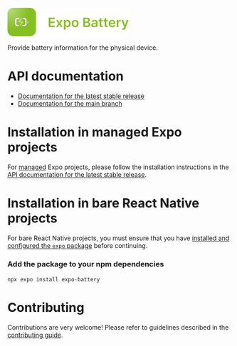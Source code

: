 <p>
  <a href="https://docs.expo.dev/versions/latest/sdk/battery/">
    <img
      src="../../.github/resources/expo-battery.svg"
      alt="expo-battery"
      height="64" />
  </a>
</p>

Provide battery information for the physical device.

# API documentation

- [Documentation for the latest stable release](https://docs.expo.dev/versions/latest/sdk/battery/)
- [Documentation for the main branch](https://docs.expo.dev/versions/unversioned/sdk/battery/)

# Installation in managed Expo projects

For [managed](https://docs.expo.dev/archive/managed-vs-bare/) Expo projects, please follow the installation instructions in the [API documentation for the latest stable release](https://docs.expo.dev/versions/latest/sdk/battery/).

# Installation in bare React Native projects

For bare React Native projects, you must ensure that you have [installed and configured the `expo` package](https://docs.expo.dev/bare/installing-expo-modules/) before continuing.

### Add the package to your npm dependencies

```
npx expo install expo-battery
```

# Contributing

Contributions are very welcome! Please refer to guidelines described in the [contributing guide](https://github.com/expo/expo#contributing).
